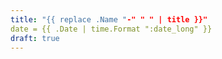 ```yaml
---
title: "{{ replace .Name "-" " " | title }}"
date = {{ .Date | time.Format ":date_long" }}
draft: true
---
```


